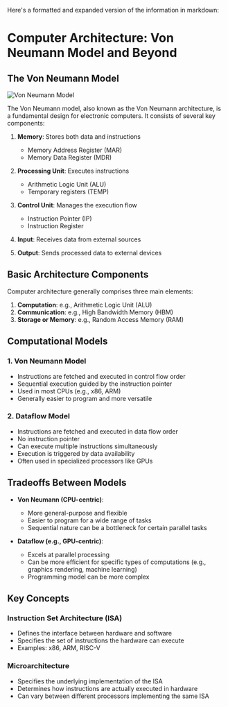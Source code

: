 Here's a formatted and expanded version of the information in markdown:

# Computer Architecture: Von Neumann Model and Beyond

## The Von Neumann Model
![Von Neumann Model](image.png)

The Von Neumann model, also known as the Von Neumann architecture, is a fundamental design for electronic computers. It consists of several key components:

1. **Memory**: Stores both data and instructions
   - Memory Address Register (MAR)
   - Memory Data Register (MDR)

2. **Processing Unit**: Executes instructions
   - Arithmetic Logic Unit (ALU)
   - Temporary registers (TEMP)

3. **Control Unit**: Manages the execution flow
   - Instruction Pointer (IP)
   - Instruction Register

4. **Input**: Receives data from external sources

5. **Output**: Sends processed data to external devices

## Basic Architecture Components

Computer architecture generally comprises three main elements:

1. **Computation**: e.g., Arithmetic Logic Unit (ALU)
2. **Communication**: e.g., High Bandwidth Memory (HBM)
3. **Storage or Memory**: e.g., Random Access Memory (RAM)

## Computational Models

### 1. Von Neumann Model
- Instructions are fetched and executed in control flow order
- Sequential execution guided by the instruction pointer
- Used in most CPUs (e.g., x86, ARM)
- Generally easier to program and more versatile

### 2. Dataflow Model
- Instructions are fetched and executed in data flow order
- No instruction pointer
- Can execute multiple instructions simultaneously
- Execution is triggered by data availability
- Often used in specialized processors like GPUs

## Tradeoffs Between Models

- **Von Neumann (CPU-centric)**:
  - More general-purpose and flexible
  - Easier to program for a wide range of tasks
  - Sequential nature can be a bottleneck for certain parallel tasks

- **Dataflow (e.g., GPU-centric)**:
  - Excels at parallel processing
  - Can be more efficient for specific types of computations (e.g., graphics rendering, machine learning)
  - Programming model can be more complex

## Key Concepts

### Instruction Set Architecture (ISA)
- Defines the interface between hardware and software
- Specifies the set of instructions the hardware can execute
- Examples: x86, ARM, RISC-V

### Microarchitecture
- Specifies the underlying implementation of the ISA
- Determines how instructions are actually executed in hardware
- Can vary between different processors implementing the same ISA
